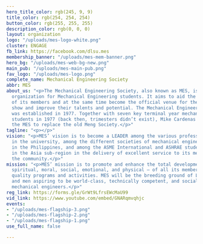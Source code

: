 ```yaml
---
hero_title_color: rgb(245, 9, 9)
title_color: rgb(254, 254, 254)
button_color: rgb(255, 255, 255)
description_color: rgb(0, 0, 0)
layout: organization
logo: "/uploads/mes-logo-white.png"
cluster: ENGAGE
fb_link: https://facebook.com/dlsu.mes
membership_banner: "/uploads/mes-mem-banner.png"
hero_bg: "/uploads/mes-web-bg-new.png"
main_pub: "/uploads/mes-main-pub.png"
fav_logo: "/uploads/mes-logo.png"
complete_name: Mechanical Engineering Society
abbr: MES
about_us: "<p>The Mechanical Engineering Society, also known as MES, is a professional
  organization for Mechanical Engineering students. It aims to aid the academic needs
  of its members and at the same time become the official venue for the members to
  show and improve their talents and potential. The Mechanical Engineering Society
  was established in 1977. Together with seven key terminal year mechanical engineering
  students in 1977 (back then, trimesters didn’t exist), Mike Cardenas established
  the MES to replace the old Meng Society.</p>"
tagline: "<p></p>"
vision: "<p>MES’ vision is to become a LEADER among the various professional organizations
  in the university, among the different societies of mechanical engineering students
  in the Philippines, and among the ASME International and ASHRAE student sections
  in the Asia sub-region in the delivery of excellent service to its members and to
  the community.</p>"
mission: "<p>MES’ mission is to promote and enhance the total development – intellectual,
  spiritual, moral, social, emotional, and physical – of all its members through its
  quality programs and activities. MES will be the breeding ground of Lasallian women
  and men aspiring to be world-class, technically competent, and socially responsible
  mechanical engineers.</p>"
reg_link: https://forms.gle/GrWt9LfrsEWcMaU99
vid_link: https://www.youtube.com/embed/GNARqmvqhjc
events:
- "/uploads/mes-flagship-3.png"
- "/uploads/mes-flagship-2.png"
- "/uploads/mes-flagship-1.png"
use_full_name: false

---
```

